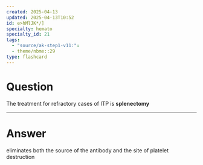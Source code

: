 ```yaml
---
created: 2025-04-13
updated: 2025-04-13T10:52
id: e>hMlJK*/]
specialty: hemato
specialty_id: 21
tags:
  - "source/ak-step1-v11:": 
  - theme/nbme::29
type: flashcard
---
```


# Question
The treatment for refractory cases of ITP is **splenectomy**

---

# Answer
eliminates both the source of the antibody and the site of platelet destruction